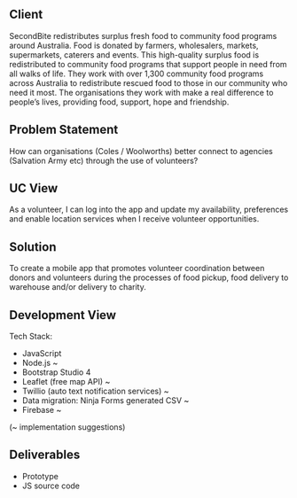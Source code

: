 ## Client
SecondBite redistributes surplus fresh food to community food programs around Australia. Food is donated by farmers, wholesalers, markets, supermarkets, caterers and events. This high-quality surplus food is redistributed to community food programs that support people in need from all walks of life. They work with over 1,300 community food programs across Australia to redistribute rescued food to those in our community who need it most. The organisations they work with make a real difference to people’s lives, providing food, support, hope and friendship.

## Problem Statement
How can organisations (Coles / Woolworths) better connect to agencies (Salvation Army etc) through the use of volunteers?

## UC View
As a volunteer, I can log into the app and update my availability, preferences and enable location services when I receive volunteer opportunities.

## Solution
To create a mobile app that promotes volunteer coordination between donors and volunteers during the processes of food pickup, food delivery to warehouse and/or delivery to charity.

## Development View
Tech Stack:
* JavaScript
* Node.js ~
* Bootstrap Studio 4
* Leaflet (free map API) ~
* Twillio (auto text notification services) ~
* Data migration: Ninja Forms generated CSV ~
* Firebase ~ 

(~ implementation suggestions)

## Deliverables
* Prototype 
* JS source code


